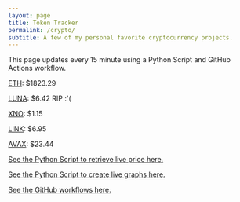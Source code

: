 ```yaml
---
layout: page
title: Token Tracker
permalink: /crypto/
subtitle: A few of my personal favorite cryptocurrency projects.
---
```


 This page updates every 15 minute using a Python Script and GitHub Actions workflow.


<!--BEGINCRYPTOINPUT-->
[ETH](https://smfxfc.github.io/crypto/eth.html): $1823.29

[LUNA](https://smfxfc.github.io/crypto/luna.html): $6.42 RIP :'(

[XNO](https://smfxfc.github.io/crypto/xno.html): $1.15

[LINK](https://smfxfc.github.io/crypto/link.html): $6.95

[AVAX](https://smfxfc.github.io/crypto/avax.html): $23.44

<!--ENDCRYPTOINPUT-->
 
 
[See the Python Script to retrieve live price here.](https://github.com/smfxfc/smfxfc.github.io/blob/master/src/get_cryptos.py)

[See the Python Script to create live graphs here.](https://github.com/smfxfc/smfxfc.github.io/blob/master/src/graph_crypto.py)

[See the GitHub workflows here.](https://github.com/smfxfc/smfxfc.github.io/blob/master/.github/workflows/)
